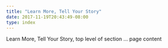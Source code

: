 ```yaml
---
title: "Learn More, Tell Your Story"
date: 2017-11-19T20:43:49-08:00
type: index
---
```


Learn More, Tell Your Story, top level of section ... page content

